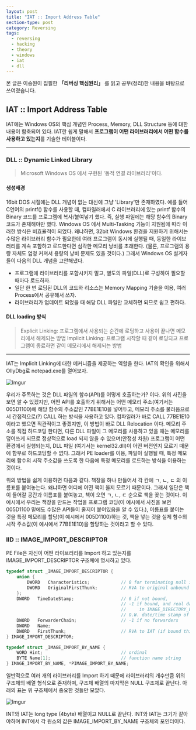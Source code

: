 ```yaml
---
layout: post
title: "IAT :: Import Address Table"
section-type: post
category: Reversing
tags:
  - reversing
  - hacking
  - theory
  - windows
  - iat
  - dll
---
```


본 글은 이승원이 집필한 **「리버싱 핵심원리」** 를 읽고 공부(정리)한 내용을 바탕으로 쓰여졌습니다.

## IAT :: Import Address Table

IAT에는 Windows OS의 핵심 개념인 Process, Memory, DLL Structure 등에 대한 내용이 함축되어 있다. IAT란 쉽게 말해서 **프로그램이 어떤 라이브러리에서 어떤 함수를 사용하고 있는지**를 기술한 테이블이다.

-----------------------

### DLL :: Dynamic Linked Library

> Microsoft Windows OS 에서 구현된 '동적 연결 라이브러리'이다.

#### 생성배경

16bit DOS 시절에는 DLL 개념이 없는 대신에 그냥 'Library'만 존재하였다. 예를 들어 C언어의 printf() 함수를 사용할 때, 컴파일러에서 C 라이브러리에 있는 printf 함수의 Binary 코드를 프로그램에 복사/붙여넣기 했다. 즉, 실행 파일에는 해당 함수의 Binary 코드가 존재해야만 했다. Windows OS 에서 Multi-Tasking 기능이 지원됨에 따라 이러한 방식은 비효율적이 되었다. 왜냐하면, 32bit Windows 환경을 지원하기 위해서는 수많은 라이브러리 함수가 필요한데 여러 프로그램이 동시에 실행될 때, 동일한 라이브러리를 계속 포함하고 로드한다면 심각한 메모리 낭비를 초래한다. (물론, 프로그램의 용량 자체도 엄청 커져서 용량의 낭비 문제도 있을 것이다.) 그래서 Windows OS 설계자들이 다음의 DLL 개념을 고안해냈다.

- 프로그램에 라이브러리를 포함시키지 말고, 별도의 파일(DLL)로 구성하여 필요할 때마다 로드하자.
- 일단 한 번 로딩된 DLL의 코드와 리소스는 Memory Mapping 기술을 이용, 여러 Process에서 공유해서 쓰자.
- 라이브러리가 업데이트 되었을 때 해당 DLL 파일만 교체하면 되므로 쉽고 편하다.

#### DLL loading 방식

> Explicit Linking: 프로그램에서 사용되는 순간에 로딩하고 사용이 끝나면 메모리에서 해제되는 방법
> Implicit Linking: 프로그램 시작할 때 같이 로딩되고 프로그램이 종료하면 같이 메모리에서 해제되는 방법

-----------------------

IAT는 Implicit Linking에 대한 메커니즘을 제공하는 역할을 한다. IAT의 확인을 위해서 OllyDbg로 notepad.exe를 열어보자.

![Imgur](http://i.imgur.com/cZ8kJZT.png)

우리가 주목하는 것은 DLL 파일의 함수(API)를 어떻게 호출하는가? 이다. 위의 사진을 보면 알 수 있겠지만, 어떤 API를 호출하기 위해서는 어떤 메모리 주소(여기서는 005D1100)에 해당 함수의 주소값인 77BE1E10을 넣어두고, 메모리 주소를 불러옴으로서 간접적으로(?) CALL 하는 방식을 사용하고 있다. 컴파일러가 바로 CALL 77BE1E10 이라고 했으면 직관적이고 좋겠지만, 이 방법이 바로 DLL Relocation 이다. 메모리 주소를 직접 하드코딩 한다면, 다른 DLL 파일이 그 메모리를 사용하고 있을 때는 메모리를 덮어쓰게 되므로 정상적으로 load 되지 않을 수 있으며(안정성 차원) 프로그램이 어떤 환경에서 실행되는지, DLL 파일 (여기서는 kernel32.dll)이 어떤 버전인지 모르기 때문에 함부로 하드코딩할 수 없다. 그래서 PE loader를 이용, 파일이 실행될 때, 특정 메모리에 함수의 시작 주소값을 쓰도록 한 다음에 특정 메모리를 로드하는 방식을 이용하는 것이다.

위의 방법을 쉽게 이용하면 다음과 같다. 책장을 하나 만들어서 각 칸에 ㄱ, ㄴ, ㄷ 의 이름표를 붙여놓는다. 왜냐하면 어디에 어떤 책이 올지 모르기 때문이다. 그래서 일단은 책이 들어갈 공간과 이름표를 붙여놓고, 책이 오면 ㄱ, ㄴ, ㄷ 순으로 책을 꽂는 것이다. 이 예시에서 우리는 책장을 만드는 작업을 프로그램 코딩(이 예시에서 사진을 보면 005D1100 밑에도 수많은 API들이 줄지어 붙어있음을 알 수 있다.), 이름표를 붙이는 것을 특정 메모리를 할당(이 예시에서 005D1100)하는 것, 책을 넣는 것을 실제 함수의 시작 주소값(이 예시에서 77BE1E10)을 할당하는 것이라고 할 수 있다.

### IID :: IMAGE_IMPORT_DESCRIPTOR

PE File은 자신이 어떤 라이브러리를 Import 하고 있는지를 IMAGE_IMPORT_DESCRIPTOR 구조체에 명시하고 있다.

```c
typedef struct _IMAGE_IMPORT_DESCRIPTOR {
    union {
        DWORD   Characteristics;            // 0 for terminating null import descriptor
        DWORD   OriginalFirstThunk;         // RVA to original unbound IAT (PIMAGE_THUNK_DATA)
    };
    DWORD   TimeDateStamp;                  // 0 if not bound,
                                            // -1 if bound, and real date\time stamp
                                            //     in IMAGE_DIRECTORY_ENTRY_BOUND_IMPORT (new BIND)
                                            // O.W. date/time stamp of DLL bound to (Old BIND)
    DWORD   ForwarderChain;                 // -1 if no forwarders
    DWORD   Name;
    DWORD   FirstThunk;                     // RVA to IAT (if bound this IAT has actual addresses)
} IMAGE_IMPORT_DESCRIPTOR;

typedef struct _IMAGE_IMPORT_BY_NAME {
    WORD Hint;                              // ordinal
    BYTE Name[1];                           // function name string
} IMAGE_IMPORT_BY_NAME, *PIMAGE_IMPORT_BY_NAME;
```

일반적으로 여러 개의 라이브러리를 Import 하기 때문에 라이브러리의 개수만큼 위의 구조체의 배열 형식으로 존재하며, 구조체 배열의 마지막은 NULL 구조체로 끝난다. 아래의 표는 위 구조체에서 중요한 것들만 모았다.

![Imgur](http://i.imgur.com/AptC3Pm.png)

INT와 IAT는 long type (4byte) 배열이고 NULL로 끝난다. INT와 IAT는 크기가 같아야하며 INT에서 각 원소의 값은 IMAGE_IMPORT_BY_NAME 구조체의 포인터이다.
